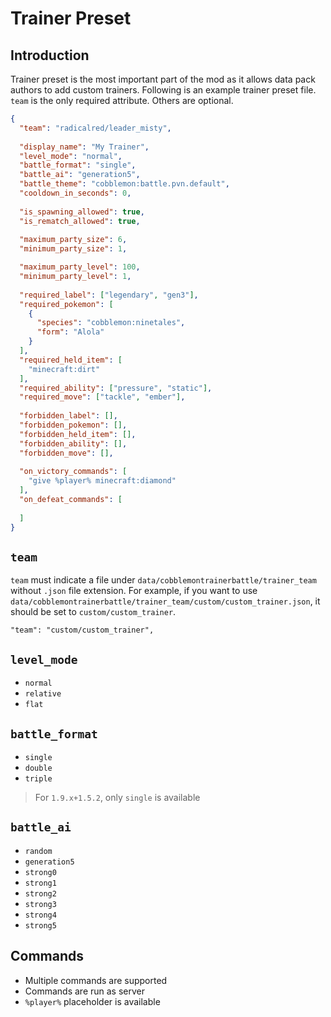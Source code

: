 # Trainer Preset

## Introduction

Trainer preset is the most important part of the mod as it allows data pack authors to add custom trainers. Following is an example trainer preset file. `team` is the only required attribute. Others are optional.  

```json
{
  "team": "radicalred/leader_misty",
  
  "display_name": "My Trainer",
  "level_mode": "normal",
  "battle_format": "single",
  "battle_ai": "generation5",
  "battle_theme": "cobblemon:battle.pvn.default",
  "cooldown_in_seconds": 0,
    
  "is_spawning_allowed": true,
  "is_rematch_allowed": true,
    
  "maximum_party_size": 6,
  "minimum_party_size": 1,

  "maximum_party_level": 100,
  "minimum_party_level": 1,
    
  "required_label": ["legendary", "gen3"],
  "required_pokemon": [
    {
      "species": "cobblemon:ninetales",
      "form": "Alola"
    }
  ],
  "required_held_item": [
    "minecraft:dirt"
  ],
  "required_ability": ["pressure", "static"],
  "required_move": ["tackle", "ember"],
    
  "forbidden_label": [],
  "forbidden_pokemon": [],
  "forbidden_held_item": [],
  "forbidden_ability": [],
  "forbidden_move": [],
    
  "on_victory_commands": [
    "give %player% minecraft:diamond"
  ],
  "on_defeat_commands": [
    
  ]
}
```

## `team`

`team` must indicate a file under `data/cobblemontrainerbattle/trainer_team` without `.json` file extension. For example, if you want to use `data/cobblemontrainerbattle/trainer_team/custom/custom_trainer.json`, it should be set to `custom/custom_trainer`.

```
"team": "custom/custom_trainer",
```

## `level_mode`

- `normal`
- `relative`
- `flat`

## `battle_format`

- `single`
- `double`
- `triple`

> For `1.9.x+1.5.2`, only `single` is available

## `battle_ai`

- `random`
- `generation5`
- `strong0`
- `strong1`
- `strong2`
- `strong3`
- `strong4`
- `strong5`

## Commands

- Multiple commands are supported
- Commands are run as server
- `%player%` placeholder is available
